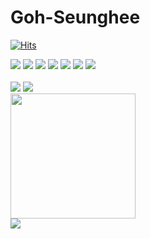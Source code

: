 # Goh-Seunghee
[![Hits](https://hits.seeyoufarm.com/api/count/incr/badge.svg?url=https%3A%2F%2Fgithub.com%2Falex-koko&count_bg=%23F9B6BA&title_bg=%23555555&icon=&icon_color=%23E7E7E7&title=hits&edge_flat=false)](https://hits.seeyoufarm.com)

<div>
<img src="https://img.shields.io/badge/Java-007396?style=for-the-badge&logo=java&logoColor=white"> <img src="https://img.shields.io/badge/Spring-6DB33F?style=for-the-badge&logo=Spring&logoColor=white"> <img src="https://img.shields.io/badge/mysql-4479A1?style=for-the-badge&logo=mysql&logoColor=white"> <img src="https://img.shields.io/badge/javascript-F7DF1E?style=for-the-badge&logo=javascript&logoColor=black"> <img src="https://img.shields.io/badge/react-61DAFB?style=for-the-badge&logo=react&logoColor=black"> <img src="https://img.shields.io/badge/html-E34F26?style=for-the-badge&logo=html5&logoColor=white"> <img src="https://img.shields.io/badge/css-1572B6?style=for-the-badge&logo=css3&logoColor=white">
</div>
<br>

<img  src="http://mazassumnida.wtf/api/v2/generate_badge?boj=lklim79">
<img  src="http://mazandi.herokuapp.com/api?handle=lklim79">
<div>
<img src="https://github-readme-stats.vercel.app/api/top-langs/?username=limjongheok&layout=compact" height="200"/></br>
<img src="https://github-readme-stats.vercel.app/api?username=limjongheok&show_icons=true&theme=radical">
</div>
